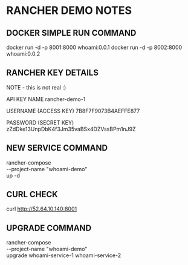 RANCHER DEMO NOTES
==================



DOCKER SIMPLE RUN COMMAND
-------------------------

docker run -d -p 8001:8000 whoami:0.0.1
docker run -d -p 8002:8000 whoami:0.0.2



RANCHER KEY DETAILS
-------------------

NOTE - this is not real :)

API KEY NAME
rancher-demo-1

USERNAME (ACCESS KEY)
7B8F7F9073B4AEFFE877

PASSWORD (SECRET KEY)
zZdDke13UnpDbK4f3Jm35vaBSx4DZVssBPm1nJ9Z



NEW SERVICE COMMAND
-------------------

rancher-compose \
  --project-name "whoami-demo" \
  up -d


CURL CHECK
----------

curl http://52.64.10.140:8001



UPGRADE COMMAND
---------------
rancher-compose \
  --project-name "whoami-demo" \
  upgrade whoami-service-1 whoami-service-2
